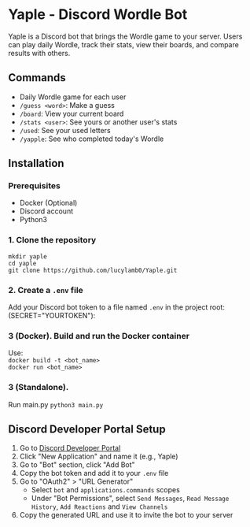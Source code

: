 # Yaple - Discord Wordle Bot

Yaple is a Discord bot that brings the Wordle game to your server. Users can play daily Wordle, track their stats, view their boards, and compare results with others.

## Commands

- Daily Wordle game for each user
- `/guess <word>`: Make a guess
- `/board`: View your current board
- `/stats <user>`: See yours or another user's stats
- `/used`: See your used letters
- `/yapple`: See who completed today's Wordle

## Installation

### Prerequisites

- Docker (Optional)
- Discord account
- Python3

### 1. Clone the repository
`mkdir yaple`<br/>
`cd yaple`<br/>
`git clone https://github.com/lucylamb0/Yaple.git`<br/>

### 2. Create a `.env` file

Add your Discord bot token to a file named `.env` in the project root: (SECRET="YOURTOKEN"):

### 3 (Docker). Build and run the Docker container
Use:<br/>`docker build -t <bot_name>`<br/>
`docker run <bot_name>`

### 3 (Standalone).
Run main.py
`python3 main.py`

## Discord Developer Portal Setup

1. Go to [Discord Developer Portal](https://discord.com/developers/applications)
2. Click "New Application" and name it (e.g., Yaple)
3. Go to "Bot" section, click "Add Bot"
4. Copy the bot token and add it to your `.env` file
5. Go to "OAuth2" > "URL Generator"
   - Select `bot` and `applications.commands` scopes
   - Under "Bot Permissions", select `Send Messages`, `Read Message History`, `Add Reactions` and `View Channels`
6. Copy the generated URL and use it to invite the bot to your server
